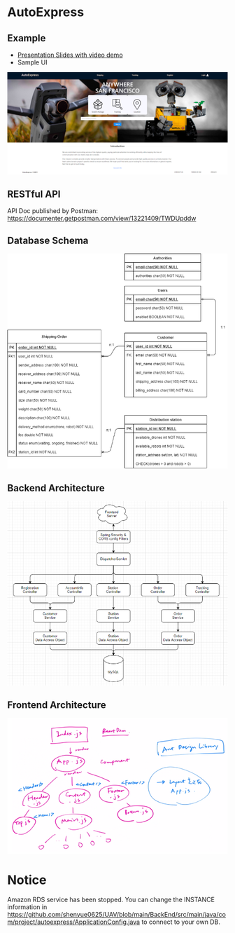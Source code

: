 # AutoExpress

## Example

- [Presentation Slides with video demo](https://docs.google.com/presentation/d/1h-b2_OrRlyS7VOhFJzQAW6pWPzIlRViN9Vgp3SiAzP8/edit?usp=sharing)
- Sample UI

![](https://github.com/shenyue0625/UAV/blob/main/images/sample.png)

## RESTful API

API Doc published by Postman: https://documenter.getpostman.com/view/13221409/TWDUpddw



## Database Schema

![](https://github.com/shenyue0625/UAV/blob/main/images/Database%20Schema.png)

## Backend Architecture

![](https://github.com/shenyue0625/UAV/blob/main/images/backend.png)

## Frontend Architecture

![](https://github.com/shenyue0625/UAV/blob/main/images/frontend.png)


# Notice
Amazon RDS service has been stopped. You can change the INSTANCE information in https://github.com/shenyue0625/UAV/blob/main/BackEnd/src/main/java/com/project/autoexpress/ApplicationConfig.java to connect to your own DB.
